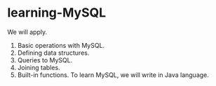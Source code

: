 # learning-MySQL
We will apply.
1. Basic operations with MySQL.
2. Defining data structures.
3. Queries to MySQL.
4. Joining tables.
5. Built-in functions.
To learn MySQL, we will write in Java language.
